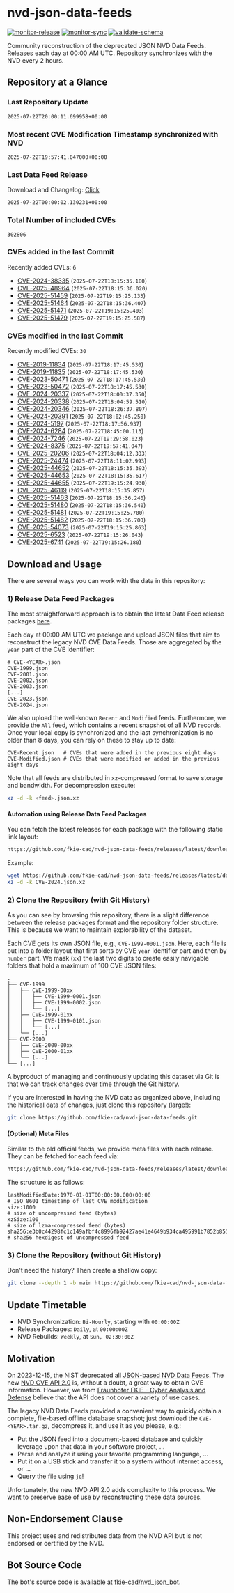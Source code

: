 # nvd-json-data-feeds

[![monitor-release](https://github.com/fkie-cad/nvd-json-data-feeds/actions/workflows/monitor_release.yml/badge.svg)](https://github.com/fkie-cad/nvd-json-data-feeds/actions/workflows/monitor_release.yml)
[![monitor-sync](https://github.com/fkie-cad/nvd-json-data-feeds/actions/workflows/monitor_sync.yml/badge.svg)](https://github.com/fkie-cad/nvd-json-data-feeds/actions/workflows/monitor_sync.yml)
[![validate-schema](https://github.com/fkie-cad/nvd-json-data-feeds/actions/workflows/validate_schema.yml/badge.svg)](https://github.com/fkie-cad/nvd-json-data-feeds/actions/workflows/validate_schema.yml)

Community reconstruction of the deprecated JSON NVD Data Feeds.
[Releases](https://github.com/fkie-cad/nvd-json-data-feeds/releases/latest) each day at 00:00 AM UTC.
Repository synchronizes with the NVD every 2 hours.

## Repository at a Glance

### Last Repository Update

```plain
2025-07-22T20:00:11.699958+00:00
```

### Most recent CVE Modification Timestamp synchronized with NVD

```plain
2025-07-22T19:57:41.047000+00:00
```

### Last Data Feed Release

Download and Changelog: [Click](https://github.com/fkie-cad/nvd-json-data-feeds/releases/latest)

```plain
2025-07-22T00:00:02.130231+00:00
```

### Total Number of included CVEs

```plain
302806
```

### CVEs added in the last Commit

Recently added CVEs: `6`

- [CVE-2024-38335](CVE-2024/CVE-2024-383xx/CVE-2024-38335.json) (`2025-07-22T18:15:35.180`)
- [CVE-2025-48964](CVE-2025/CVE-2025-489xx/CVE-2025-48964.json) (`2025-07-22T18:15:36.020`)
- [CVE-2025-51459](CVE-2025/CVE-2025-514xx/CVE-2025-51459.json) (`2025-07-22T19:15:25.133`)
- [CVE-2025-51464](CVE-2025/CVE-2025-514xx/CVE-2025-51464.json) (`2025-07-22T18:15:36.407`)
- [CVE-2025-51471](CVE-2025/CVE-2025-514xx/CVE-2025-51471.json) (`2025-07-22T19:15:25.403`)
- [CVE-2025-51479](CVE-2025/CVE-2025-514xx/CVE-2025-51479.json) (`2025-07-22T19:15:25.587`)


### CVEs modified in the last Commit

Recently modified CVEs: `30`

- [CVE-2019-11834](CVE-2019/CVE-2019-118xx/CVE-2019-11834.json) (`2025-07-22T18:17:45.530`)
- [CVE-2019-11835](CVE-2019/CVE-2019-118xx/CVE-2019-11835.json) (`2025-07-22T18:17:45.530`)
- [CVE-2023-50471](CVE-2023/CVE-2023-504xx/CVE-2023-50471.json) (`2025-07-22T18:17:45.530`)
- [CVE-2023-50472](CVE-2023/CVE-2023-504xx/CVE-2023-50472.json) (`2025-07-22T18:17:45.530`)
- [CVE-2024-20337](CVE-2024/CVE-2024-203xx/CVE-2024-20337.json) (`2025-07-22T18:00:37.350`)
- [CVE-2024-20338](CVE-2024/CVE-2024-203xx/CVE-2024-20338.json) (`2025-07-22T18:04:59.510`)
- [CVE-2024-20346](CVE-2024/CVE-2024-203xx/CVE-2024-20346.json) (`2025-07-22T18:26:37.807`)
- [CVE-2024-20391](CVE-2024/CVE-2024-203xx/CVE-2024-20391.json) (`2025-07-22T18:02:45.250`)
- [CVE-2024-5197](CVE-2024/CVE-2024-51xx/CVE-2024-5197.json) (`2025-07-22T18:17:56.937`)
- [CVE-2024-6284](CVE-2024/CVE-2024-62xx/CVE-2024-6284.json) (`2025-07-22T18:45:00.113`)
- [CVE-2024-7246](CVE-2024/CVE-2024-72xx/CVE-2024-7246.json) (`2025-07-22T19:29:58.023`)
- [CVE-2024-8375](CVE-2024/CVE-2024-83xx/CVE-2024-8375.json) (`2025-07-22T19:57:41.047`)
- [CVE-2025-20206](CVE-2025/CVE-2025-202xx/CVE-2025-20206.json) (`2025-07-22T18:04:12.333`)
- [CVE-2025-24474](CVE-2025/CVE-2025-244xx/CVE-2025-24474.json) (`2025-07-22T18:11:02.993`)
- [CVE-2025-44652](CVE-2025/CVE-2025-446xx/CVE-2025-44652.json) (`2025-07-22T18:15:35.393`)
- [CVE-2025-44653](CVE-2025/CVE-2025-446xx/CVE-2025-44653.json) (`2025-07-22T18:15:35.617`)
- [CVE-2025-44655](CVE-2025/CVE-2025-446xx/CVE-2025-44655.json) (`2025-07-22T19:15:24.930`)
- [CVE-2025-46119](CVE-2025/CVE-2025-461xx/CVE-2025-46119.json) (`2025-07-22T18:15:35.857`)
- [CVE-2025-51463](CVE-2025/CVE-2025-514xx/CVE-2025-51463.json) (`2025-07-22T18:15:36.240`)
- [CVE-2025-51480](CVE-2025/CVE-2025-514xx/CVE-2025-51480.json) (`2025-07-22T18:15:36.540`)
- [CVE-2025-51481](CVE-2025/CVE-2025-514xx/CVE-2025-51481.json) (`2025-07-22T19:15:25.700`)
- [CVE-2025-51482](CVE-2025/CVE-2025-514xx/CVE-2025-51482.json) (`2025-07-22T18:15:36.700`)
- [CVE-2025-54073](CVE-2025/CVE-2025-540xx/CVE-2025-54073.json) (`2025-07-22T19:15:25.863`)
- [CVE-2025-6523](CVE-2025/CVE-2025-65xx/CVE-2025-6523.json) (`2025-07-22T19:15:26.043`)
- [CVE-2025-6741](CVE-2025/CVE-2025-67xx/CVE-2025-6741.json) (`2025-07-22T19:15:26.180`)


## Download and Usage

There are several ways you can work with the data in this repository:

### 1) Release Data Feed Packages

The most straightforward approach is to obtain the latest Data Feed release packages [here](https://github.com/fkie-cad/nvd-json-data-feeds/releases/latest).

Each day at 00:00 AM UTC we package and upload JSON files that aim to reconstruct the legacy NVD CVE Data Feeds.
Those are aggregated by the `year` part of the CVE identifier:

```
# CVE-<YEAR>.json
CVE-1999.json
CVE-2001.json
CVE-2002.json
CVE-2003.json
[...]
CVE-2023.json
CVE-2024.json
```

We also upload the well-known `Recent` and `Modified` feeds.
Furthermore, we provide the `All` feed, which contains a recent snapshot of all NVD records.
Once your local copy is synchronized and the last synchronization is no older than 8 days, you can rely on these to stay up to date:

```plain
CVE-Recent.json   # CVEs that were added in the previous eight days
CVE-Modified.json # CVEs that were modified or added in the previous eight days
```

Note that all feeds are distributed in `xz`-compressed format to save storage and bandwidth.
For decompression execute:

```sh
xz -d -k <feed>.json.xz
```

#### Automation using Release Data Feed Packages

You can fetch the latest releases for each package with the following static link layout:

```sh
https://github.com/fkie-cad/nvd-json-data-feeds/releases/latest/download/CVE-<YEAR>.json.xz
```

Example:

```sh
wget https://github.com/fkie-cad/nvd-json-data-feeds/releases/latest/download/CVE-2024.json.xz
xz -d -k CVE-2024.json.xz
```

### 2) Clone the Repository (with Git History)

As you can see by browsing this repository, there is a slight difference between the release packages format and the repository folder structure.
This is because we want to maintain explorability of the dataset.

Each CVE gets its own JSON file, e.g., `CVE-1999-0001.json`.
Here, each file is put into a folder layout that first sorts by CVE `year` identifier part and then by `number` part.
We mask (`xx`) the last two digits to create easily navigable folders that hold a maximum of 100 CVE JSON files:

```plain
.
├── CVE-1999
│   ├── CVE-1999-00xx
│   │   ├── CVE-1999-0001.json
│   │   ├── CVE-1999-0002.json
│   │   └── [...]
│   ├── CVE-1999-01xx
│   │   ├── CVE-1999-0101.json
│   │   └── [...]
│   └── [...]
├── CVE-2000
│   ├── CVE-2000-00xx
│   ├── CVE-2000-01xx
│   └── [...]
└── [...]
```

A byproduct of managing and continuously updating this dataset via Git is that we can track changes over time through the Git history.

If you are interested in having the NVD data as organized above, including the historical data of changes, just clone this repository (large!):

```sh
git clone https://github.com/fkie-cad/nvd-json-data-feeds.git
```

#### (Optional) Meta Files

Similar to the old official feeds, we provide meta files with each release. They can be fetched for each feed via:

```sh
https://github.com/fkie-cad/nvd-json-data-feeds/releases/latest/download/CVE-<YEAR>.meta
```

The structure is as follows:

```plain
lastModifiedDate:1970-01-01T00:00:00.000+00:00                          # ISO 8601 timestamp of last CVE modification
size:1000                                                               # size of uncompressed feed (bytes)
xzSize:100                                                              # size of lzma-compressed feed (bytes)
sha256:e3b0c44298fc1c149afbf4c8996fb92427ae41e4649b934ca495991b7852b855 # sha256 hexdigest of uncompressed feed
```

### 3) Clone the Repository (without Git History)

Don't need the history? Then create a shallow copy:

```sh
git clone --depth 1 -b main https://github.com/fkie-cad/nvd-json-data-feeds.git
```


## Update Timetable

* NVD Synchronization: `Bi-Hourly`, starting with `00:00:00Z`
* Release Packages: `Daily`, at `00:00:00Z`
* NVD Rebuilds: `Weekly`, at `Sun, 02:30:00Z`


## Motivation

On 2023-12-15, the NIST deprecated all [JSON-based NVD Data Feeds](https://nvd.nist.gov/vuln/data-feeds#divRetirementBanner-1).
The new [NVD CVE API 2.0](https://nvd.nist.gov/developers/vulnerabilities) is, without a doubt, a great way to obtain CVE information.
However, we from [Fraunhofer FKIE - Cyber Analysis and Defense](https://www.fkie.fraunhofer.de/en/departments/cad.html) believe that the API does not cover a variety of use cases.

The legacy NVD Data Feeds provided a convenient way to quickly obtain a complete, file-based offline database snapshot; just download the `CVE-<YEAR>.tar.gz`, decompress it, and use it as you please, e.g.:

- Put the JSON feed into a document-based database and quickly leverage upon that data in your software project, ...
- Parse and analyze it using your favorite programming language, ...
- Put it on a USB stick and transfer it to a system without internet access, or ...
- Query the file using `jq`!

Unfortunately, the new NVD API 2.0 adds complexity to this process.
We want to preserve ease of use by reconstructing these data sources.

## Non-Endorsement Clause

This project uses and redistributes data from the NVD API but is not endorsed or certified by the NVD.

## Bot Source Code

The bot's source code is available at [fkie-cad/nvd\_json\_bot](https://github.com/fkie-cad/nvd_json_bot).